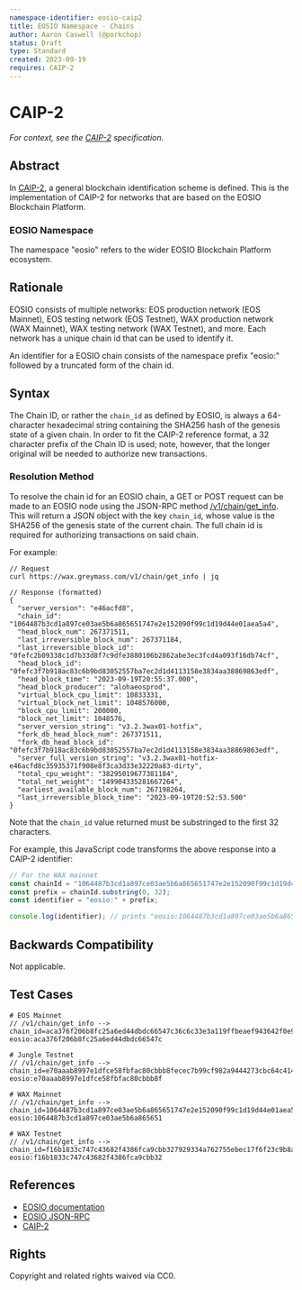 ```yaml
---
namespace-identifier: eosio-caip2
title: EOSIO Namespace - Chains
author: Aaron Caswell (@porkchop)
status: Draft
type: Standard
created: 2023-09-19
requires: CAIP-2
---
```


# CAIP-2

*For context, see the [CAIP-2][] specification.*

## Abstract

In [CAIP-2][], a general blockchain identification scheme is defined. This is the
implementation of CAIP-2 for networks that are based on the EOSIO Blockchain Platform.

### EOSIO Namespace

The namespace "eosio" refers to the wider EOSIO Blockchain Platform ecosystem.

## Rationale

EOSIO consists of multiple networks: EOS production network (EOS Mainnet), EOS
testing network (EOS Testnet), WAX production network (WAX Mainnet), WAX
testing network (WAX Testnet), and more. Each network has a unique chain id that
can be used to identify it.

An identifier for a EOSIO chain consists of the namespace prefix "eosio:"
followed by a truncated form of the chain id.

## Syntax

The Chain ID, or rather the `chain_id` as defined by EOSIO, is always a
64-character hexadecimal string containing the SHA256 hash of the genesis state
of a given chain. In order to fit the CAIP-2 reference format, a 32
character prefix of the Chain ID is used; note, however, that the longer
original will be needed to authorize new transactions.

### Resolution Method

To resolve the chain id for an EOSIO chain, a GET or POST request can be
made to an EOSIO node using the JSON-RPC method [/v1/chain/get_info][]. This will
return a JSON object with the key `chain_id`, whose value is the SHA256 of the
genesis state of the current chain. The full chain id is required for authorizing
transactions on said chain.


For example:

```jsonc
// Request
curl https://wax.greymass.com/v1/chain/get_info | jq

// Response (formatted)
{
  "server_version": "e46acfd8",
  "chain_id": "1064487b3cd1a897ce03ae5b6a865651747e2e152090f99c1d19d44e01aea5a4",
  "head_block_num": 267371511,
  "last_irreversible_block_num": 267371184,
  "last_irreversible_block_id": "0fefc2b09338c1d7b33d8f7c9dfe3880106b2862abe3ec3fcd4a093f16db74cf",
  "head_block_id": "0fefc3f7b918ac83c6b9bd83052557ba7ec2d1d4113158e3834aa38869863edf",
  "head_block_time": "2023-09-19T20:55:37.000",
  "head_block_producer": "alohaeosprod",
  "virtual_block_cpu_limit": 10833331,
  "virtual_block_net_limit": 1048576000,
  "block_cpu_limit": 200000,
  "block_net_limit": 1048576,
  "server_version_string": "v3.2.3wax01-hotfix",
  "fork_db_head_block_num": 267371511,
  "fork_db_head_block_id": "0fefc3f7b918ac83c6b9bd83052557ba7ec2d1d4113158e3834aa38869863edf",
  "server_full_version_string": "v3.2.3wax01-hotfix-e46acfd8c35935371f908e8f3ca3d33e32220a83-dirty",
  "total_cpu_weight": "38295019677381184",
  "total_net_weight": "149904335281667264",
  "earliest_available_block_num": 267198264,
  "last_irreversible_block_time": "2023-09-19T20:52:53.500"
}
```

Note that the `chain_id` value returned must be substringed to the first 32 characters.

For example, this JavaScript code transforms the above response into a CAIP-2 identifier:

```javascript
// For the WAX mainnet
const chainId = "1064487b3cd1a897ce03ae5b6a865651747e2e152090f99c1d19d44e01aea5a4";
const prefix = chainId.substring(0, 32);
const identifier = "eosio:" + prefix;

console.log(identifier); // prints "eosio:1064487b3cd1a897ce03ae5b6a865651"

```

## Backwards Compatibility

Not applicable.

## Test Cases

```
# EOS Mainnet
// /v1/chain/get_info --> chain_id=aca376f206b8fc25a6ed44dbdc66547c36c6c33e3a119ffbeaef943642f0e906
eosio:aca376f206b8fc25a6ed44dbdc66547c

# Jungle Testnet
// /v1/chain/get_info --> chain_id=e70aaab8997e1dfce58fbfac80cbbb8fecec7b99cf982a9444273cbc64c41473
eosio:e70aaab8997e1dfce58fbfac80cbbb8f

# WAX Mainnet
// /v1/chain/get_info --> chain_id=1064487b3cd1a897ce03ae5b6a865651747e2e152090f99c1d19d44e01aea5a4
eosio:1064487b3cd1a897ce03ae5b6a865651

# WAX Testnet
// /v1/chain/get_info --> chain_id=f16b1833c747c43682f4386fca9cbb327929334a762755ebec17f6f23c9b8a12
eosio:f16b1833c747c43682f4386fca9cbb32
```

## References

- [EOSIO documentation](https://developers.eos.io/)
- [EOSIO JSON-RPC](https://developers.eos.io/welcome/latest/reference/index)
- [CAIP-2][]

[CAIP-2]: https://chainagnostic.org/CAIPs/caip-2
[/v1/chain/get_info]: https://developers.eos.io/manuals/eos/latest/nodeos/plugins/chain_api_plugin/api-reference/index#operation/get_info

## Rights

Copyright and related rights waived via CC0.
